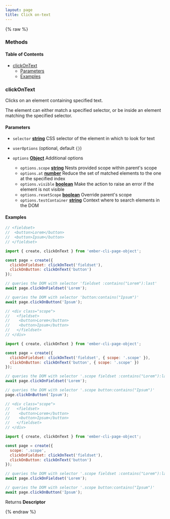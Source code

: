 ```yaml
---
layout: page
title: Click on-text
---
```


{% raw %}
### Methods


<!-- Generated by documentation.js. Update this documentation by updating the source code. -->

#### Table of Contents

*   [clickOnText][1]
    *   [Parameters][2]
    *   [Examples][3]

### clickOnText

Clicks on an element containing specified text.

The element can either match a specified selector,
or be inside an element matching the specified selector.

#### Parameters

*   `selector` **[string][4]** CSS selector of the element in which to look for text
*   `userOptions`   (optional, default `{}`)
*   `options` **[Object][5]** Additional options

    *   `options.scope` **[string][4]** Nests provided scope within parent's scope
    *   `options.at` **[number][6]** Reduce the set of matched elements to the one at the specified index
    *   `options.visible` **[boolean][7]** Make the action to raise an error if the element is not visible
    *   `options.resetScope` **[boolean][7]** Override parent's scope
    *   `options.testContainer` **[string][4]** Context where to search elements in the DOM

#### Examples

```javascript
// <fieldset>
//  <button>Lorem</button>
//  <button>Ipsum</button>
// </fieldset>

import { create, clickOnText } from 'ember-cli-page-object';

const page = create({
  clickOnFieldset: clickOnText('fieldset'),
  clickOnButton: clickOnText('button')
});

// queries the DOM with selector 'fieldset :contains("Lorem"):last'
await page.clickOnFieldset('Lorem');

// queries the DOM with selector 'button:contains("Ipsum")'
await page.clickOnButton('Ipsum');
```

```javascript
// <div class="scope">
//   <fieldset>
//    <button>Lorem</button>
//    <button>Ipsum</button>
//   </fieldset>
// </div>

import { create, clickOnText } from 'ember-cli-page-object';

const page = create({
  clickOnFieldset: clickOnText('fieldset', { scope: '.scope' }),
  clickOnButton: clickOnText('button', { scope: '.scope' })
});

// queries the DOM with selector '.scope fieldset :contains("Lorem"):last'
await page.clickOnFieldset('Lorem');

// queries the DOM with selector '.scope button:contains("Ipsum")'
page.clickOnButton('Ipsum');
```

```javascript
// <div class="scope">
//   <fieldset>
//    <button>Lorem</button>
//    <button>Ipsum</button>
//   </fieldset>
// </div>

import { create, clickOnText } from 'ember-cli-page-object';

const page = create({
  scope: '.scope',
  clickOnFieldset: clickOnText('fieldset'),
  clickOnButton: clickOnText('button')
});

// queries the DOM with selector '.scope fieldset :contains("Lorem"):last'
await page.clickOnFieldset('Lorem');

// queries the DOM with selector '.scope button:contains("Ipsum")'
await page.clickOnButton('Ipsum');
```

Returns **Descriptor**&#x20;

[1]: #clickontext

[2]: #parameters

[3]: #examples

[4]: https://developer.mozilla.org/docs/Web/JavaScript/Reference/Global_Objects/String

[5]: https://developer.mozilla.org/docs/Web/JavaScript/Reference/Global_Objects/Object

[6]: https://developer.mozilla.org/docs/Web/JavaScript/Reference/Global_Objects/Number

[7]: https://developer.mozilla.org/docs/Web/JavaScript/Reference/Global_Objects/Boolean
{% endraw %}